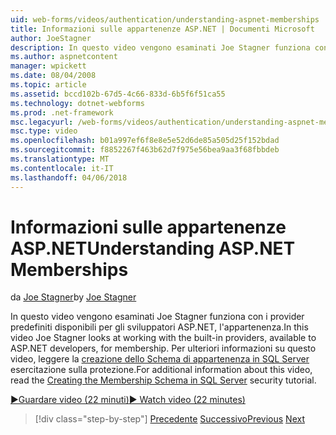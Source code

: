 ```yaml
---
uid: web-forms/videos/authentication/understanding-aspnet-memberships
title: Informazioni sulle appartenenze ASP.NET | Documenti Microsoft
author: JoeStagner
description: In questo video vengono esaminati Joe Stagner funziona con i provider predefiniti disponibili per gli sviluppatori ASP.NET, l'appartenenza. Per ulteriori informazioni sulla parola...
ms.author: aspnetcontent
manager: wpickett
ms.date: 08/04/2008
ms.topic: article
ms.assetid: bccd102b-67d5-4c66-833d-6b5f6f51ca55
ms.technology: dotnet-webforms
ms.prod: .net-framework
msc.legacyurl: /web-forms/videos/authentication/understanding-aspnet-memberships
msc.type: video
ms.openlocfilehash: b01a997ef6f8e8e5e52d6de85a505d25f152bdad
ms.sourcegitcommit: f8852267f463b62d7f975e56bea9aa3f68fbbdeb
ms.translationtype: MT
ms.contentlocale: it-IT
ms.lasthandoff: 04/06/2018
---
```

<a name="understanding-aspnet-memberships"></a><span data-ttu-id="a0bca-104">Informazioni sulle appartenenze ASP.NET</span><span class="sxs-lookup"><span data-stu-id="a0bca-104">Understanding ASP.NET Memberships</span></span>
====================
<span data-ttu-id="a0bca-105">da [Joe Stagner](https://github.com/JoeStagner)</span><span class="sxs-lookup"><span data-stu-id="a0bca-105">by [Joe Stagner](https://github.com/JoeStagner)</span></span>

<span data-ttu-id="a0bca-106">In questo video vengono esaminati Joe Stagner funziona con i provider predefiniti disponibili per gli sviluppatori ASP.NET, l'appartenenza.</span><span class="sxs-lookup"><span data-stu-id="a0bca-106">In this video Joe Stagner looks at working with the built-in providers, available to ASP.NET developers, for membership.</span></span> <span data-ttu-id="a0bca-107">Per ulteriori informazioni su questo video, leggere la [creazione dello Schema di appartenenza in SQL Server](../../overview/older-versions-security/membership/creating-the-membership-schema-in-sql-server-vb.md) esercitazione sulla protezione.</span><span class="sxs-lookup"><span data-stu-id="a0bca-107">For additional information about this video, read the [Creating the Membership Schema in SQL Server](../../overview/older-versions-security/membership/creating-the-membership-schema-in-sql-server-vb.md) security tutorial.</span></span>

[<span data-ttu-id="a0bca-108">&#9654;Guardare video (22 minuti)</span><span class="sxs-lookup"><span data-stu-id="a0bca-108">&#9654; Watch video (22 minutes)</span></span>](https://channel9.msdn.com/Blogs/ASP-NET-Site-Videos/understanding-aspnet-memberships)

> [!div class="step-by-step"]
> <span data-ttu-id="a0bca-109">[Precedente](use-custom-principal-objects.md)
> [Successivo](configuring-sql-to-work-with-membership-schemas.md)</span><span class="sxs-lookup"><span data-stu-id="a0bca-109">[Previous](use-custom-principal-objects.md)
[Next](configuring-sql-to-work-with-membership-schemas.md)</span></span>
